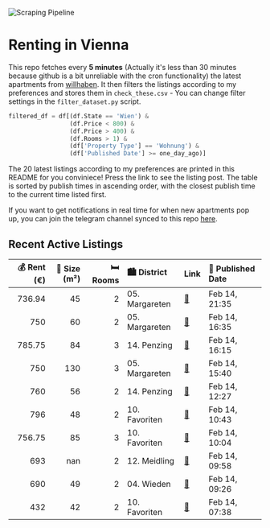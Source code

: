 ![Scraping Pipeline](https://github.com/AthomsG/renting-in-vienna/actions/workflows/run_pipeline.yml/badge.svg)


# Renting in Vienna

This repo fetches every **5 minutes** (Actually it's less than 30 minutes because github is a bit unreliable with the cron functionality) the latest apartments from [willhaben](https://www.willhaben.at/).
It then filters the listings according to my preferences and stores them in `check_these.csv` - You can change filter settings in the `filter_dataset.py` script.

```python
filtered_df = df[(df.State == 'Wien') & 
                 (df.Price < 800) &
                 (df.Price > 400) &
                 (df.Rooms > 1) &
                 (df['Property Type'] == 'Wohnung') &
                 (df['Published Date'] >= one_day_ago)]
```

The 20 latest listings according to my preferences are printed in this README for you conviniece! Press the link to see the listing post.
The table is sorted by publish times in ascending order, with the closest publish time to the current time listed first.

If you want to get notifications in real time for when new apartments pop up, you can join the telegram channel synced to this repo [here](https://t.me/+1HPAYOf5BSsyNTlk).

## Recent Active Listings

|   💰 Rent (€) |   📏 Size (m²) |   🛏️ Rooms | 🏙️ District    | Link                                                                                                                                                                       | 📅 Published Date   |
|-------------:|--------------:|-----------:|:---------------|:---------------------------------------------------------------------------------------------------------------------------------------------------------------------------|:-------------------|
|       736.94 |            45 |          2 | 05. Margareten | [🔗](https://www.willhaben.at/iad/immobilien/d/mietwohnungen/wien/wien-1050-margareten/helle-perfekt-aufgeteilte-2-zimmer-altbau-wohnung---lift-vorhanden-2116800718/)      | Feb 14, 21:35      |
|       750    |            60 |          2 | 05. Margareten | [🔗](https://www.willhaben.at/iad/immobilien/d/mietwohnungen/wien/wien-1050-margareten/2-zimmer-wohnung-in-1050-wien---ideal-zum-renovieren-f%C3%BCr-750-eur%21-961452159/) | Feb 14, 16:35      |
|       785.75 |            84 |          3 | 14. Penzing    | [🔗](https://www.willhaben.at/iad/immobilien/d/mietwohnungen/wien/wien-1140-penzing/vollausgestattete-3-zimmer-altbauwohnung-n%C3%A4he-meiselmarkt-2134274707/)             | Feb 14, 16:15      |
|       750    |           130 |          3 | 05. Margareten | [🔗](https://www.willhaben.at/iad/immobilien/d/mietwohnungen/wien/wien-1050-margareten/zimmer-in-gro%C3%9Fz%C3%BCgiger-3er-wg---miete-inkl.-aller-nebenkosten-1558595716/)  | Feb 14, 15:40      |
|       760    |            56 |          2 | 14. Penzing    | [🔗](https://www.willhaben.at/iad/immobilien/d/mietwohnungen/wien/wien-1140-penzing/2-zimmer-wohnung-mit-loggia-in-ruhiger-lage-von-penzing---provisionsfrei-1182249676/)   | Feb 14, 12:27      |
|       796    |            48 |          2 | 10. Favoriten  | [🔗](https://www.willhaben.at/iad/immobilien/d/mietwohnungen/wien/wien-1100-favoriten/sch%C3%B6ne-2-zimmer-wohnung-2003254564/)                                             | Feb 14, 10:43      |
|       756.75 |            85 |          3 | 10. Favoriten  | [🔗](https://www.willhaben.at/iad/immobilien/d/mietwohnungen/wien/wien-1100-favoriten/gemeindewohnung-direktvergabe-792478660/)                                             | Feb 14, 10:04      |
|       693    |           nan |          2 | 12. Meidling   | [🔗](https://www.willhaben.at/iad/immobilien/d/mietwohnungen/wien/wien-1120-meidling/in-besonders-attraktiver-lage---mitten-in-hetzendorf-2118659587/)                      | Feb 14, 09:58      |
|       690    |            49 |          2 | 04. Wieden     | [🔗](https://www.willhaben.at/iad/immobilien/d/mietwohnungen/wien/wien-1040-wieden/sonnige-49m2-wohnung/-atelier-in-1040-wien-1502856610/)                                  | Feb 14, 09:26      |
|       432    |            42 |          2 | 10. Favoriten  | [🔗](https://www.willhaben.at/iad/immobilien/d/mietwohnungen/wien/wien-1100-favoriten/direktvergabe-wiener-wohnen-ticket-31.12.2024-1147334553/)                            | Feb 14, 07:38      |

